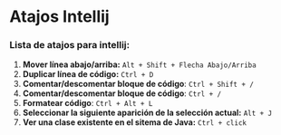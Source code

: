 # Atajos Intellij

### Lista de atajos para intellij:

1. **Mover línea abajo/arriba:**  `Alt + Shift + Flecha Abajo/Arriba` 
2. **Duplicar línea de código:**  `Ctrl + D` 
3. **Comentar/descomentar bloque de código**:  `Ctrl + Shift + /` 
4. **Comentar/descomentar bloque de código**:  `Ctrl + /` 
5. **Formatear código**:  `Ctrl + Alt + L` 
6. **Seleccionar la siguiente aparición de la selección actual:**  `Alt + J` 
7. **Ver una clase existente en el sitema de Java:**  `Ctrl + click`